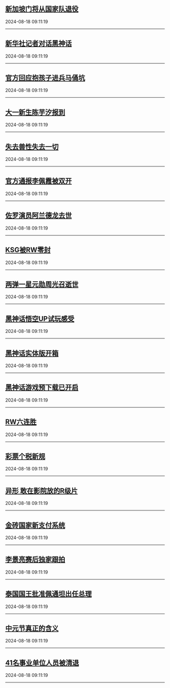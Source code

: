 ## [新加坡门将从国家队退役](https://search.bilibili.com/all?vt=36849326&keyword=%E6%96%B0%E5%8A%A0%E5%9D%A1%E9%97%A8%E5%B0%86%E4%BB%8E%E5%9B%BD%E5%AE%B6%E9%98%9F%E9%80%80%E5%BD%B9&order=click)

2024-08-18 09:11:19

---
## [新华社记者对话黑神话](https://search.bilibili.com/all?vt=36849326&keyword=%E6%96%B0%E5%8D%8E%E7%A4%BE%E8%AE%B0%E8%80%85%E5%AF%B9%E8%AF%9D%E9%BB%91%E7%A5%9E%E8%AF%9D&order=click)

2024-08-18 09:11:19

---
## [官方回应抱孩子进兵马俑坑](https://search.bilibili.com/all?vt=36849326&keyword=%E5%AE%98%E6%96%B9%E5%9B%9E%E5%BA%94%E6%8A%B1%E5%AD%A9%E5%AD%90%E8%BF%9B%E5%85%B5%E9%A9%AC%E4%BF%91%E5%9D%91&order=click)

2024-08-18 09:11:19

---
## [大一新生陈芋汐报到](https://search.bilibili.com/all?vt=36849326&keyword=%E5%A4%A7%E4%B8%80%E6%96%B0%E7%94%9F%E9%99%88%E8%8A%8B%E6%B1%90%E6%8A%A5%E5%88%B0&order=click)

2024-08-18 09:11:19

---
## [失去兽性失去一切](https://search.bilibili.com/all?vt=36849326&keyword=%E5%A4%B1%E5%8E%BB%E5%85%BD%E6%80%A7%E5%A4%B1%E5%8E%BB%E4%B8%80%E5%88%87&order=click)

2024-08-18 09:11:19

---
## [官方通报李佩霞被双开](https://search.bilibili.com/all?vt=36849326&keyword=%E5%AE%98%E6%96%B9%E9%80%9A%E6%8A%A5%E6%9D%8E%E4%BD%A9%E9%9C%9E%E8%A2%AB%E5%8F%8C%E5%BC%80&order=click)

2024-08-18 09:11:19

---
## [佐罗演员阿兰德龙去世](https://search.bilibili.com/all?vt=36849326&keyword=%E4%BD%90%E7%BD%97%E6%BC%94%E5%91%98%E9%98%BF%E5%85%B0%E5%BE%B7%E9%BE%99%E5%8E%BB%E4%B8%96&order=click)

2024-08-18 09:11:19

---
## [KSG被RW零封](https://search.bilibili.com/all?vt=36849326&keyword=KSG%E8%A2%ABRW%E9%9B%B6%E5%B0%81&order=click)

2024-08-18 09:11:19

---
## [两弹一星元勋周光召逝世](https://search.bilibili.com/all?vt=36849326&keyword=%E4%B8%A4%E5%BC%B9%E4%B8%80%E6%98%9F%E5%85%83%E5%8B%8B%E5%91%A8%E5%85%89%E5%8F%AC%E9%80%9D%E4%B8%96&order=click)

2024-08-18 09:11:19

---
## [黑神话悟空UP试玩感受](https://search.bilibili.com/all?vt=36849326&keyword=%E9%BB%91%E7%A5%9E%E8%AF%9D%E6%82%9F%E7%A9%BAUP%E8%AF%95%E7%8E%A9%E6%84%9F%E5%8F%97&order=click)

2024-08-18 09:11:19

---
## [黑神话实体版开箱](https://search.bilibili.com/all?vt=36849326&keyword=%E9%BB%91%E7%A5%9E%E8%AF%9D%E5%AE%9E%E4%BD%93%E7%89%88%E5%BC%80%E7%AE%B1&order=click)

2024-08-18 09:11:19

---
## [黑神话游戏预下载已开启](https://search.bilibili.com/all?vt=36849326&keyword=%E9%BB%91%E7%A5%9E%E8%AF%9D%E6%B8%B8%E6%88%8F%E9%A2%84%E4%B8%8B%E8%BD%BD%E5%B7%B2%E5%BC%80%E5%90%AF&order=click)

2024-08-18 09:11:19

---
## [RW六连胜](https://search.bilibili.com/all?vt=36849326&keyword=RW%E5%85%AD%E8%BF%9E%E8%83%9C&order=click)

2024-08-18 09:11:19

---
## [彩票个税新规](https://search.bilibili.com/all?vt=36849326&keyword=%E5%BD%A9%E7%A5%A8%E4%B8%AA%E7%A8%8E%E6%96%B0%E8%A7%84&order=click)

2024-08-18 09:11:19

---
## [异形 敢在影院放的R级片](https://search.bilibili.com/all?vt=36849326&keyword=%E5%BC%82%E5%BD%A2+%E6%95%A2%E5%9C%A8%E5%BD%B1%E9%99%A2%E6%94%BE%E7%9A%84R%E7%BA%A7%E7%89%87&order=click)

2024-08-18 09:11:19

---
## [金砖国家新支付系统](https://search.bilibili.com/all?vt=36849326&keyword=%E9%87%91%E7%A0%96%E5%9B%BD%E5%AE%B6%E6%96%B0%E6%94%AF%E4%BB%98%E7%B3%BB%E7%BB%9F&order=click)

2024-08-18 09:11:19

---
## [李景亮赛后独家跟拍](https://search.bilibili.com/all?vt=36849326&keyword=%E6%9D%8E%E6%99%AF%E4%BA%AE%E8%B5%9B%E5%90%8E%E7%8B%AC%E5%AE%B6%E8%B7%9F%E6%8B%8D&order=click)

2024-08-18 09:11:19

---
## [泰国国王批准佩通坦出任总理](https://search.bilibili.com/all?vt=36849326&keyword=%E6%B3%B0%E5%9B%BD%E5%9B%BD%E7%8E%8B%E6%89%B9%E5%87%86%E4%BD%A9%E9%80%9A%E5%9D%A6%E5%87%BA%E4%BB%BB%E6%80%BB%E7%90%86&order=click)

2024-08-18 09:11:19

---
## [中元节真正的含义](https://search.bilibili.com/all?vt=36849326&keyword=%E4%B8%AD%E5%85%83%E8%8A%82%E7%9C%9F%E6%AD%A3%E7%9A%84%E5%90%AB%E4%B9%89&order=click)

2024-08-18 09:11:19

---
## [41名事业单位人员被清退](https://search.bilibili.com/all?vt=36849326&keyword=41%E5%90%8D%E4%BA%8B%E4%B8%9A%E5%8D%95%E4%BD%8D%E4%BA%BA%E5%91%98%E8%A2%AB%E6%B8%85%E9%80%80&order=click)

2024-08-18 09:11:19

---
